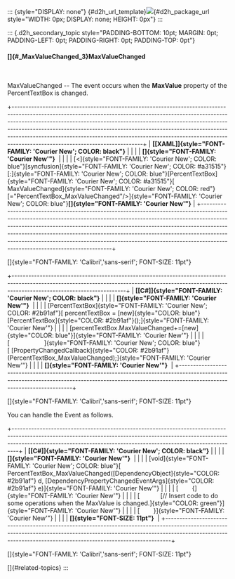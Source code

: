 ::: {style="DISPLAY: none"}
[](ms-xhelp:///?Id=d2h_url_template){#d2h_url_template}![](!package_url!){#d2h_package_url style="WIDTH: 0px; DISPLAY: none; HEIGHT: 0px"}
:::

::: {.d2h_secondary_topic style="PADDING-BOTTOM: 10pt; MARGIN: 0pt; PADDING-LEFT: 0pt; PADDING-RIGHT: 0pt; PADDING-TOP: 0pt"}
#### []{#_MaxValueChanged_3}MaxValueChanged

 

MaxValueChanged -- The event occurs when the **MaxValue** property of the PercentTextBox is changed.

+----------------------------------------------------------------------------------------------------------------------------------------------------------------------------------------------------------------------------------------------------------------------------------------------------------------------------------------------------------------------------------------------------------------------------------------------------+
| **[\[XAML\]]{style="FONT-FAMILY: 'Courier New'; COLOR: black"}**                                                                                                                                                                                                                                                                                                                                                                                   |
|                                                                                                                                                                                                                                                                                                                                                                                                                                                    |
| **[]{style="FONT-FAMILY: 'Courier New'"}**                                                                                                                                                                                                                                                                                                                                                                                                         |
|                                                                                                                                                                                                                                                                                                                                                                                                                                                    |
| [\<]{style="FONT-FAMILY: 'Courier New'; COLOR: blue"}[syncfusion]{style="FONT-FAMILY: 'Courier New'; COLOR: #a31515"}[:]{style="FONT-FAMILY: 'Courier New'; COLOR: blue"}[PercentTextBox]{style="FONT-FAMILY: 'Courier New'; COLOR: #a31515"}[ MaxValueChanged]{style="FONT-FAMILY: 'Courier New'; COLOR: red"}[=\"PercentTextBox_MaxValueChanged\"/\>]{style="FONT-FAMILY: 'Courier New'; COLOR: blue"}**[]{style="FONT-FAMILY: 'Courier New'"}** |
+----------------------------------------------------------------------------------------------------------------------------------------------------------------------------------------------------------------------------------------------------------------------------------------------------------------------------------------------------------------------------------------------------------------------------------------------------+

[]{style="FONT-FAMILY: 'Calibri','sans-serif'; FONT-SIZE: 11pt"} 

+----------------------------------------------------------------------------------------------------------------------------------------------------------------------------------------------------+
| **[\[C#\]]{style="FONT-FAMILY: 'Courier New'; COLOR: black"}**                                                                                                                                     |
|                                                                                                                                                                                                    |
| **[]{style="FONT-FAMILY: 'Courier New'"}**                                                                                                                                                         |
|                                                                                                                                                                                                    |
| [PercentTextBox]{style="FONT-FAMILY: 'Courier New'; COLOR: #2b91af"}[ percentTextBox = [new]{style="COLOR: blue"} [PercentTextBox]{style="COLOR: #2b91af"}();]{style="FONT-FAMILY: 'Courier New'"} |
|                                                                                                                                                                                                    |
| [percentTextBox.MaxValueChanged+=[new]{style="COLOR: blue"}]{style="FONT-FAMILY: 'Courier New'"}                                                                                                   |
|                                                                                                                                                                                                    |
| [                    ]{style="FONT-FAMILY: 'Courier New'; COLOR: blue"}[ [PropertyChangedCallback]{style="COLOR: #2b91af"}(PercentTextBox_MaxValueChanged);]{style="FONT-FAMILY: 'Courier New'"}   |
|                                                                                                                                                                                                    |
| **[]{style="FONT-FAMILY: 'Courier New'"}**                                                                                                                                                         |
+----------------------------------------------------------------------------------------------------------------------------------------------------------------------------------------------------+

[]{style="FONT-FAMILY: 'Calibri','sans-serif'; FONT-SIZE: 11pt"} 

You can handle the Event as follows.

+--------------------------------------------------------------------------------------------------------------------------------------------------------------------------------------------------------------------------------------------+
| **[\[C#\]]{style="FONT-FAMILY: 'Courier New'; COLOR: black"}**                                                                                                                                                                             |
|                                                                                                                                                                                                                                            |
| **[]{style="FONT-FAMILY: 'Courier New'"}**                                                                                                                                                                                                 |
|                                                                                                                                                                                                                                            |
| [void]{style="FONT-FAMILY: 'Courier New'; COLOR: blue"}[ PercentTextBox_MaxValueChanged([DependencyObject]{style="COLOR: #2b91af"} d, [DependencyPropertyChangedEventArgs]{style="COLOR: #2b91af"} e)]{style="FONT-FAMILY: 'Courier New'"} |
|                                                                                                                                                                                                                                            |
| [        {]{style="FONT-FAMILY: 'Courier New'"}                                                                                                                                                                                            |
|                                                                                                                                                                                                                                            |
| [            [// Insert code to do some operations when the MaxValue is changed.]{style="COLOR: green"}]{style="FONT-FAMILY: 'Courier New'"}                                                                                               |
|                                                                                                                                                                                                                                            |
| [        }]{style="FONT-FAMILY: 'Courier New'"}                                                                                                                                                                                            |
|                                                                                                                                                                                                                                            |
| **[]{style="FONT-SIZE: 11pt"}**                                                                                                                                                                                                            |
+--------------------------------------------------------------------------------------------------------------------------------------------------------------------------------------------------------------------------------------------+

[]{style="FONT-FAMILY: 'Calibri','sans-serif'; FONT-SIZE: 11pt"} 

[]{#related-topics}
:::
